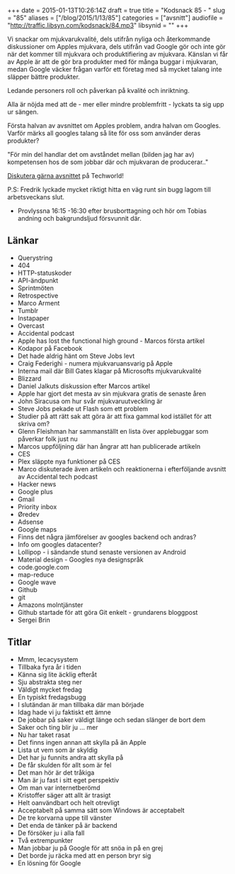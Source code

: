 +++
date = 2015-01-13T10:26:14Z
draft = true
title = "Kodsnack 85 - "
slug = "85"
aliases = ["/blog/2015/1/13/85"]
categories = ["avsnitt"]
audiofile = "http://traffic.libsyn.com/kodsnack/84.mp3"
libsynid = ""
+++

Vi snackar om mjukvarukvalité, dels utifrån nyliga och återkommande diskussioner om Apples mjukvara, dels utifrån vad Google gör och inte gör när det kommer till mjukvara och produktifiering av mjukvara. Känslan vi får av Apple är att de gör bra produkter med för många buggar i mjukvaran, medan Google väcker frågan varför ett företag med så mycket talang inte släpper bättre produkter.

Ledande personers roll och påverkan på kvalité och inriktning.

Alla är nöjda med att de - mer eller mindre problemfritt - lyckats ta sig upp ur sängen.

Första halvan av avsnittet om Apples problem, andra halvan om Googles. Varför märks all googles talang så lite för oss som använder deras produkter?

"För min del handlar det om avståndet mellan (bilden jag har av) kompetensen hos de som jobbar där och mjukvaran de producerar.."

[Diskutera gärna avsnittet](http://techworld.idg.se/2.2524/1.603863) på Techworld!

P.S: Fredrik lyckade mycket riktigt hitta en väg runt sin bugg lagom till arbetsveckans slut.

* Provlyssna 16:15 -16:30 efter brusborttagning och hör om Tobias andning och bakgrundsljud försvunnit där.

## Länkar ##
* Querystring
* 404
* HTTP-statuskoder
* API-ändpunkt
* Sprintmöten
* Retrospective
* Marco Arment
* Tumblr
* Instapaper
* Overcast
* Accidental podcast
* Apple has lost the functional high ground - Marcos första artikel
* Kodapor på Facebook
* Det hade aldrig hänt om Steve Jobs levt
* Craig Federighi - numera mjukvaruansvarig på Apple
* Interna mail där Bill Gates klagar på Microsofts mjukvarukvalité
* Blizzard
* Daniel Jalkuts diskussion efter Marcos artikel
* Apple har gjort det mesta av sin mjukvara gratis de senaste åren
* John Siracusa om hur svår mjukvaruutveckling är
* Steve Jobs pekade ut Flash som ett problem
* Studier på att rätt sak att göra är att fixa gammal kod istället för att skriva om?
* Glenn Fleishman har sammanställt en lista över applebuggar som påverkar folk just nu
* Marcos uppföljning där han ångrar att han publicerade artikeln
* CES
* Plex släppte nya funktioner på CES
* Marco diskuterade även artikeln och reaktionerna i efterföljande avsnitt av Accidental tech podcast
* Hacker news
* Google plus
* Gmail
* Priority inbox
* Øredev
* Adsense
* Google maps
* Finns det några jämförelser av googles backend och andras?
* Info om googles datacenter?
* Lollipop - i sändande stund senaste versionen av Android
* Material design - Googles nya designspråk
* code.google.com
* map-reduce
* Google wave
* Github
* git
* Amazons molntjänster
* Github startade för att göra Git enkelt - grundarens bloggpost
* Sergei Brin

## Titlar ##
* Mmm, lecacysystem
* Tillbaka fyra år i tiden
* Känna sig lite äcklig efteråt
* Sju abstrakta steg ner
* Väldigt mycket fredag
* En typiskt fredagsbugg
* I slutändan är man tillbaka där man började
* Idag hade vi ju faktiskt ett ämne
* De jobbar på saker väldigt länge och sedan slänger de bort dem
* Saker och ting blir ju … mer
* Nu har taket rasat
* Det finns ingen annan att skylla på än Apple
* Lista ut vem som är skyldig
* Det har ju funnits andra att skylla på
* De får skulden för allt som är fel
* Det man hör är det tråkiga
* Man är ju fast i sitt eget perspektiv
* Om man var internetberömd
* Kristoffer säger att allt är trasigt
* Helt oanvändbart och helt otrevligt
* Acceptabelt på samma sätt som Windows är acceptabelt
* De tre korvarna uppe till vänster
* Det enda de tänker på är backend
* De försöker ju i alla fall
* Två extrempunkter
* Man jobbar ju på Google för att snöa in på en grej
* Det borde ju räcka med att en person bryr sig
* En lösning för Google